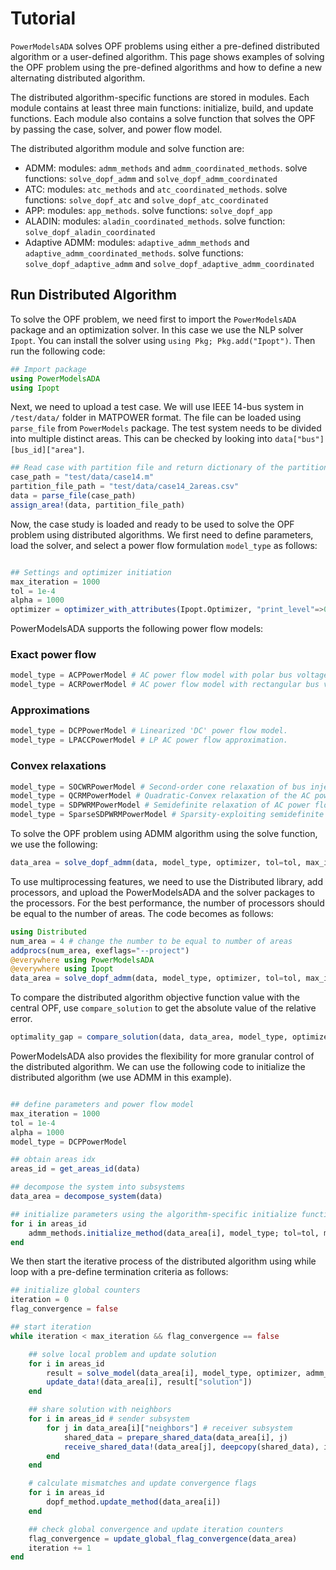 # Tutorial

`PowerModelsADA` solves OPF problems using either a pre-defined distributed algorithm or a user-defined algorithm. This page shows examples of solving the OPF problem using the pre-defined algorithms and how to define a new alternating distributed algorithm.

The distributed algorithm-specific functions are stored in modules. Each module contains at least three main functions: initialize, build, and update functions. Each module also contains a solve function that solves the OPF by passing the case, solver, and power flow model.

The distributed algorithm module and solve function are:

- ADMM: modules: `admm_methods` and `admm_coordinated_methods`. solve functions: `solve_dopf_admm` and `solve_dopf_admm_coordinated`
- ATC: modules: `atc_methods` and `atc_coordinated_methods`. solve functions: `solve_dopf_atc` and `solve_dopf_atc_coordinated`
- APP: modules: `app_methods`. solve functions: `solve_dopf_app`
- ALADIN: modules: `aladin_coordinated_methods`. solve function: `solve_dopf_aladin_coordinated`
- Adaptive ADMM: modules: `adaptive_admm_methods` and `adaptive_admm_coordinated_methods`. solve functions: `solve_dopf_adaptive_admm` and `solve_dopf_adaptive_admm_coordinated`

## Run Distributed Algorithm

To solve the OPF problem, we need first to import the `PowerModelsADA` package and an optimization solver. In this case we use the NLP solver `Ipopt`. You can install the solver using `using Pkg; Pkg.add("Ipopt")`. Then run the following code:

```julia
## Import package
using PowerModelsADA
using Ipopt 
```

Next, we need to upload a test case. We will use IEEE 14-bus system in `/test/data/` folder in MATPOWER format. The file can be loaded using `parse_file` from `PowerModels` package. The test system needs to be divided into multiple distinct areas. This can be checked by looking into `data["bus"][bus_id]["area"]`.

```julia
## Read case with partition file and return dictionary of the partitioned case
case_path = "test/data/case14.m"
partition_file_path = "test/data/case14_2areas.csv"
data = parse_file(case_path)
assign_area!(data, partition_file_path)
```

Now, the case study is loaded and ready to be used to solve the OPF problem using distributed algorithms. We first need to define parameters, load the solver, and select a power flow formulation `model_type` as follows:

```julia

## Settings and optimizer initiation
max_iteration = 1000
tol = 1e-4
alpha = 1000
optimizer = optimizer_with_attributes(Ipopt.Optimizer, "print_level"=>0)
```

PowerModelsADA supports the following power flow models:

### Exact power flow

```julia
model_type = ACPPowerModel # AC power flow model with polar bus voltage variables.
model_type = ACRPowerModel # AC power flow model with rectangular bus voltage variables.
```

### Approximations

```julia
model_type = DCPPowerModel # Linearized 'DC' power flow model.
model_type = LPACCPowerModel # LP AC power flow approximation.
```

### Convex relaxations

```julia
model_type = SOCWRPowerModel # Second-order cone relaxation of bus injection model of AC power flow.
model_type = QCRMPowerModel # Quadratic-Convex relaxation of the AC power flow.
model_type = SDPWRMPowerModel # Semidefinite relaxation of AC power flow.
model_type = SparseSDPWRMPowerModel # Sparsity-exploiting semidefinite relaxation of AC power flow.
```

To solve the OPF problem using ADMM algorithm using the solve function, we use the following:

```julia
data_area = solve_dopf_admm(data, model_type, optimizer, tol=tol, max_iteration=max_iteration, alpha=alpha)

```

To use multiprocessing features, we need to use the Distributed library, add processors, and upload the PowerModelsADA and the solver packages to the processors. For the best performance, the number of processors should be equal to the number of areas. The code becomes as follows:

```julia
using Distributed 
num_area = 4 # change the number to be equal to number of areas
addprocs(num_area, exeflags="--project")
@everywhere using PowerModelsADA
@everywhere using Ipopt
data_area = solve_dopf_admm(data, model_type, optimizer, tol=tol, max_iteration=max_iteration, alpha=alpha, multiprocessors=true)
```

To compare the distributed algorithm objective function value with the central OPF, use `compare_solution` to get the absolute value of the relative error.

```julia
optimality_gap = compare_solution(data, data_area, model_type, optimizer)
```

PowerModelsADA also provides the flexibility for more granular control of the distributed algorithm. We can use the following code to initialize the distributed algorithm (we use ADMM in this example).

```julia

## define parameters and power flow model
max_iteration = 1000
tol = 1e-4
alpha = 1000
model_type = DCPPowerModel

## obtain areas idx
areas_id = get_areas_id(data)

## decompose the system into subsystems
data_area = decompose_system(data)

## initialize parameters using the algorithm-specific initialize function
for i in areas_id
    admm_methods.initialize_method(data_area[i], model_type; tol=tol, max_iteration=max_iteration, alpha = alpha)
end

```

We then start the iterative process of the distributed algorithm using while loop with a pre-define termination criteria as follows:

```julia
## initialize global counters
iteration = 0
flag_convergence = false

## start iteration
while iteration < max_iteration && flag_convergence == false

    ## solve local problem and update solution
    for i in areas_id
        result = solve_model(data_area[i], model_type, optimizer, admm_methods.build_method, solution_processors=admm_methods.post_processors)
        update_data!(data_area[i], result["solution"])
    end

    ## share solution with neighbors
    for i in areas_id # sender subsystem
        for j in data_area[i]["neighbors"] # receiver subsystem
            shared_data = prepare_shared_data(data_area[i], j)
            receive_shared_data!(data_area[j], deepcopy(shared_data), i)
        end
    end

    # calculate mismatches and update convergence flags
    for i in areas_id
        dopf_method.update_method(data_area[i])
    end

    ## check global convergence and update iteration counters
    flag_convergence = update_global_flag_convergence(data_area)
    iteration += 1
end

```
